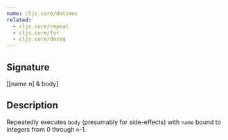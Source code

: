 ```yaml
---
name: cljs.core/dotimes
related:
  - cljs.core/repeat
  - cljs.core/for
  - cljs.core/doseq
---
```


## Signature
[[name n] & body]


## Description

Repeatedly executes `body` (presumably for side-effects) with `name` bound to
integers from 0 through `n`-1.

